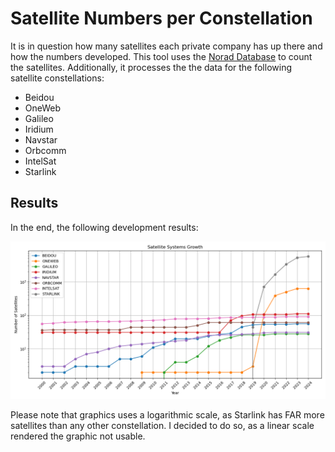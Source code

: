 # Satellite Numbers per Constellation

It is in question how many satellites each private company has up there and how the numbers developed. This tool uses the [Norad Database](https://n2yo.com/database) to count the satellites. Additionally, it processes the the data for the following satellite constellations:

- Beidou
- OneWeb
- Galileo
- Iridium
- Navstar
- Orbcomm
- IntelSat
- Starlink

## Results

In the end, the following development results:

![Satellite Development](./satellite-dev.png)

Please note that graphics uses a logarithmic scale, as Starlink has FAR more satellites than any other constellation. I decided to do so, as a linear scale rendered the graphic not usable.
